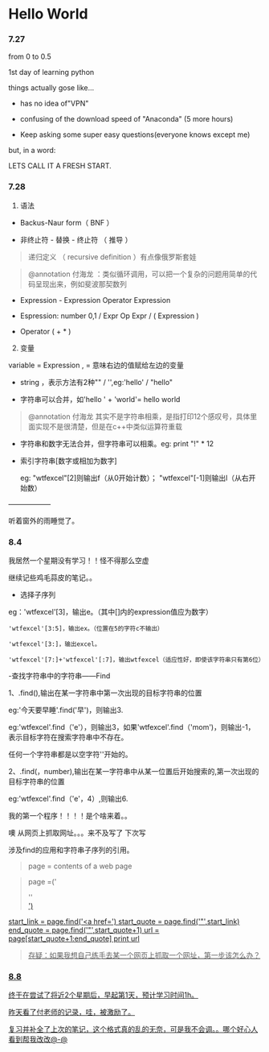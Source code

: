 # Hello World

### 7.27

from 0 to 0.5

1st day of learning python

things actually gose like...

- has no idea of"VPN"

- confusing of the download speed of "Anaconda" (5 more hours)

- Keep asking some super easy questions(everyone knows except me)

but, in a word:

LETS CALL IT A FRESH START.

### 7.28

1. 语法

- Backus-Naur form（ BNF ）

- 非终止符 - 替换 - 终止符 （ 推导 ）

>递归定义 （ recursive definition ）有点像俄罗斯套娃

>@annotation 付海龙 ：类似循环调用，可以把一个复杂的问题用简单的代码呈现出来，例如斐波那契数列

 - Expression - Expression Operator Expression

 - Espression: number 0,1 / Expr Op Expr / ( Expression )

 - Operator ( + * )


2. 变量

variable = Expression , = 意味右边的值赋给左边的变量

- string ，表示方法有2种"" / '',eg:'hello' / "hello"

- 字符串可以合并，如'hello ' + 'world'= hello world
> @annotation 付海龙  其实不是字符串相乘，是指打印12个感叹号，具体里面实现不是很清楚，但是在c++中类似运算符重载
- 字符串和数字无法合并，但字符串可以相乘。eg: print "!" * 12

- 索引字符串[数字或相加为数字]

  eg: "wtfexcel"[2]则输出f（从0开始计数）； "wtfexcel"[-1]则输出l（从右开始数）

——————

听着窗外的雨睡觉了。

### 8.4

我居然一个星期没有学习！！怪不得那么空虚

继续记些鸡毛蒜皮的笔记。。

- 选择子序列

eg：'wtfexcel'[3]，输出e。（其中[]内的expression值应为数字）
    
    'wtfexcel'[3:5]，输出ex。（位置在5的字符c不输出）
    
    'wtfexcel'[3:]，输出excel。
    
    'wtfexcel'[7:]+'wtfexcel'[:7]，输出wtfexcel（适应性好，即使该字符串只有第6位）
    

-查找字符串中的字符串——Find

1、<string>.find(<string2>),输出在某一字符串中第一次出现的目标字符串的位置
 

   eg:'今天要早睡'.find('早')，则输出3.
  

   eg:'wtfexcel'.find（'e'），则输出3，如果'wtfexcel'.find（'mom')，则输出-1，表示目标字符在搜索字符串中不存在。

   任何一个字符串都是以空字符''开始的。
  

2、<string>.find(<string2>，number),输出在某一字符串中从某一位置后开始搜索的,第一次出现的目标字符串的位置

  
   eg:'wtfexcel'.find（'e'，4）,则输出6.
 

我的第一个程序！！！！是个啥来着。。

噢 从网页上抓取网址。。。来不及写了 下次写

涉及find的应用和字符串子序列的引用。

>page = contents of a web page
   
>page =('<div id="top_bin"><div id="top_content" class="width960">''<div class="udacity float-left"><a href="http://udacity.com">')
   
  start_link = page.find('<a href=')
  start_quote = page.find('"',start_link)
  end_quote = page.find('"',start_quote+1)
  url = page[start_quote+1:end_quote]
  print url

>存疑：如果我想自己练手去某一个网页上抓取一个网址，第一步该怎么办？


### 8.8

终于在尝试了将近2个星期后，早起第1天，预计学习时间1h。

昨天看了付老师的记录，哇，被激励了。

复习并补全了上次的笔记，这个格式真的乱的无奈，可是我不会调。。哪个好心人看到帮我改改@-@



